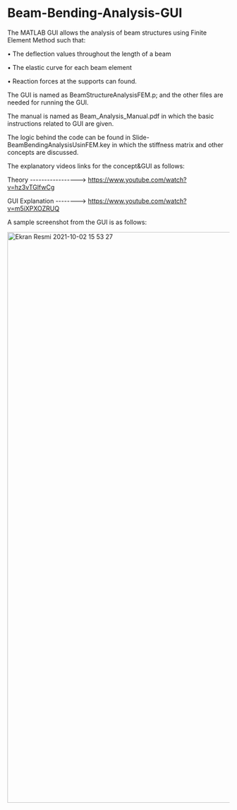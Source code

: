 # Beam-Bending-Analysis-GUI
The MATLAB GUI allows the analysis of beam structures using Finite Element Method such that:

  • The deflection values throughout the length of a beam
  
  • The elastic curve for each beam element
  
  • Reaction forces at the supports can found.
  
  
The GUI is named as BeamStructureAnalysisFEM.p; and the other files are needed for running the GUI. 

The manual is named as Beam_Analysis_Manual.pdf in which the basic instructions related to GUI are given. 

The logic behind the code can be found in Slide-BeamBendingAnalysisUsinFEM.key in which the stiffness matrix and other concepts are discussed.

The explanatory videos links for the concept&GUI as follows:


Theory -----------------> https://www.youtube.com/watch?v=hz3vTGlfwCg



GUI Explanation --------> https://www.youtube.com/watch?v=m5iXPXOZRUQ


A sample screenshot from the GUI is as follows:

<img width="1292" alt="Ekran Resmi 2021-10-02 15 53 27" src="https://user-images.githubusercontent.com/77242876/135717047-05c70a24-e3f3-4e78-9bfa-f7a9606608a6.png">
